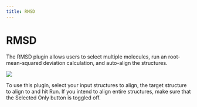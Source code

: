 ```yaml
---
title: RMSD
---
```


# RMSD

The RMSD plugin allows users to select multiple molecules, run an root-mean-squared deviation calculation, and auto-align the structures.

![](/assets/compressed/plugins-page/rmsd_plugin.gif)

To use this plugin, select your input structures to align, the target structure to align to and hit Run. If you intend to align entire structures, make sure that the Selected Only button is toggled off.
